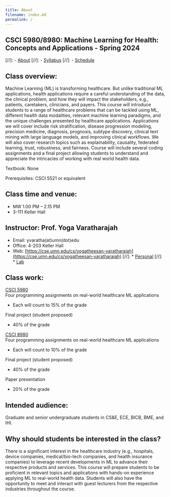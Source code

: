 ```yaml
---
title: About
filename: index.md
permalink: /
--- 
```


## CSCI 5980/8980: Machine Learning for Health: Concepts and Applications - Spring 2024

[//]: - [About](/ml4health-umn/)
[//]: - [Syllabus](/ml4health-umn/syllabus/)
[//]: - [Schedule](/ml4health-umn/schedule/)

## Class overview: 
Machine Learning (ML) is transforming healthcare. But unlike traditional ML applications, health applications require a careful understanding of the data, the clinical problem, and how they will impact the stakeholders, e.g., patients, caretakers, clinicians, and payers. This course will introduce students to a range of healthcare problems that can be tackled using ML, different health data modalities, relevant machine learning paradigms, and the unique challenges presented by healthcare applications. Applications we will cover include risk stratification, disease progression modeling, precision medicine, diagnosis, prognosis, subtype discovery, clinical text mining with large language models, and improving clinical workflows. We will also cover research topics such as explainability, causality, federated learning, trust, robustness, and fairness. Course will include several coding assignments and a final project allowing students to understand and appreciate the intricacies of working with real world health data.

Textbook: None

Prerequisites: CSCI 5521 or equivalent

## Class time and venue: 
- MW 1.00 PM – 2.15 PM
- 3-111 Keller Hall

## Instructor: Prof. Yoga Varatharajah  
- Email: yvaratha(at)umn(dot)edu
- Office: 4-203 Keller Hall
- Web: [https://cse.umn.edu/cs/yogatheesan-varatharajah](https://cse.umn.edu/cs/yogatheesan-varatharajah)
[//]:  * [Personal](https://sites.google.com/view/yoga-personal/home)
[//]:  * [Lab](https://sites.google.com/view/yoga-personal/lab)

## Class work:
<ins>CSCI 5980</ins>  
Four programming assignments on real-world healthcare ML applications  
- Each will count to 15% of the grade

Final project (student proposed)  
- 40% of the grade

<ins>CSCI 8980</ins>  
Four programming assignments on real-world healthcare ML applications  
- Each will count to 10% of the grade

Final project (student proposed)  
- 40% of the grade  

Paper presentation  
- 20% of the grade


## Intended audience: 
Graduate and senior undergraduate students in CS&E, ECE, BICB, BME, and IHI.

## Why should students be interested in the class?
There is a significant interest in the healthcare industry (e.g., hospitals, device companies, medical/bio-tech companies, and health insurance companies) to leverage recent developments in ML to advance their respective products and services. This course will prepare students to be proficient in relevant topics and applications with hands-on experience applying ML to real-world health data. Students will also have the opportunity to meet and interact with guest lecturers from the respective industries throughout the course.

